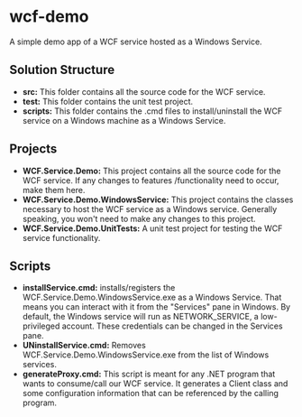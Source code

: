 wcf-demo
========

A simple demo app of a WCF service hosted as a Windows Service.

Solution Structure
------------------
* **src:**  This folder contains all the source code for the WCF service.
* **test:**  This folder contains the unit test project.
* **scripts:**  This folder contains the .cmd files to install/uninstall the WCF service on a Windows machine as a Windows Service.

Projects
--------
* **WCF.Service.Demo:**  This project contains all the source code for the WCF service.  If any changes to features /functionality need to occur, make them here.
* **WCF.Service.Demo.WindowsService:**  This project contains the classes necessary to host the WCF service as a Windows service.  Generally speaking, you won't need to make any changes to this project.  
* **WCF.Service.Demo.UnitTests:**  A unit test project for testing the WCF service functionality.

Scripts
-------
* **installService.cmd:**  installs/registers the WCF.Service.Demo.WindowsService.exe as a Windows Service.  That means you can interact with it from the "Services" pane in Windows.  By default, the Windows service will run as NETWORK_SERVICE, a low-privileged account.  These credentials can be changed in the Services pane.
* **UNinstallService.cmd:**  Removes WCF.Service.Demo.WindowsService.exe from the list of Windows services.
* **generateProxy.cmd:**  This script is meant for any .NET program that wants to consume/call our WCF service.  It generates a Client class and some configuration information that can be referenced by the calling program.
